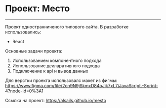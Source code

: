 # Проект: Место
------
Проект одностранниченого типового сайта. В разработке использовались:
* React

Основные задачи проекта:
1. Использованием компонентного подхода
2. Использование декларативного подхода
3. Подключение к api и вывод данных

Для верстки проекта использовалс макет из фигмы: https://www.figma.com/file/2cn9N9jSkmxD84oJik7xL7/JavaScript.-Sprint-4?node-id=0%3A1

Ссылка на проект: https://alsails.github.io/mesto
